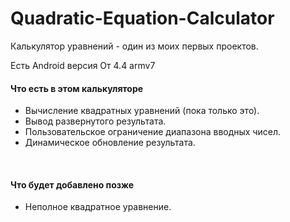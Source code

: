 # Quadratic-Equation-Calculator
Калькулятор уравнений - один из моих первых проектов.

Есть Android версия От 4.4 armv7

<h4> Что есть в этом калькуляторе </h4>
<ul>
  <li> Вычисление квадратных уравнений (пока только это). </li>
  <li> Вывод развернутого результата. </li>
  <li> Пользовательское ограничение диапазона вводных чисел. </li>
  <li> Динамическое обновление результата. </li>
</ul>
<br/>
<h4> Что будет добавлено позже </h4>
<ul>
  <li> Неполное квадратное уравнение. </li>
</ul>

